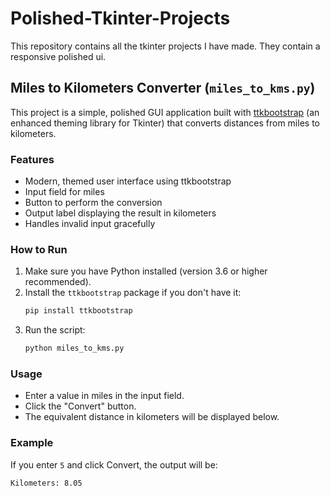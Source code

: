 # Polished-Tkinter-Projects
This repository contains all the tkinter projects I have made. They contain a responsive polished ui.

## Miles to Kilometers Converter (`miles_to_kms.py`)

This project is a simple, polished GUI application built with [ttkbootstrap](https://ttkbootstrap.readthedocs.io/) (an enhanced theming library for Tkinter) that converts distances from miles to kilometers.

### Features
- Modern, themed user interface using ttkbootstrap
- Input field for miles
- Button to perform the conversion
- Output label displaying the result in kilometers
- Handles invalid input gracefully

### How to Run
1. Make sure you have Python installed (version 3.6 or higher recommended).
2. Install the `ttkbootstrap` package if you don't have it:
   ```bash
   pip install ttkbootstrap
   ```
3. Run the script:
   ```bash
   python miles_to_kms.py
   ```

### Usage
- Enter a value in miles in the input field.
- Click the "Convert" button.
- The equivalent distance in kilometers will be displayed below.

### Example
If you enter `5` and click Convert, the output will be:
```
Kilometers: 8.05
```
